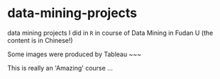 # data-mining-projects
data mining projects I did in `R` in course of Data Mining in Fudan U (the content is in Chinese!)

Some images were produced by Tableau ~~~

This is really an 'Amazing' course ...
